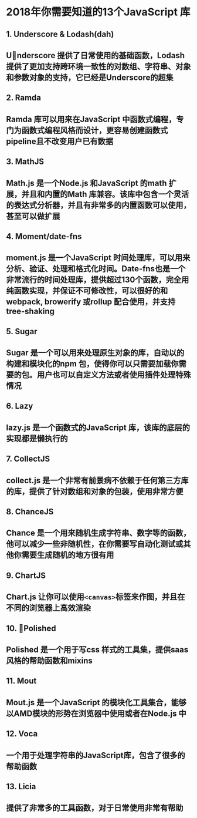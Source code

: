 # 2018年你需要知道的13个JavaScript 库

## 1. Underscore & Lodash(dah)

## Underscore 提供了日常使用的基础函数，Lodash 提供了更加支持跨环境一致性的对数组、字符串、对象和参数对象的支持，它已经是Underscore的超集

## 2. Ramda

## Ramda 库可以用来在JavaScript 中函数式编程，专门为函数式编程风格而设计，更容易创建函数式pipeline且不改变用户已有数据

## 3. MathJS

## Math.js 是一个Node.js 和JavaScript 的math 扩展，并且和内置的Math 库兼容。该库中包含一个灵活的表达式分析器，并且有非常多的内置函数可以使用，甚至可以做扩展

## 4. Moment/date-fns

## moment.js 是一个JavaScript 时间处理库，可以用来分析、验证、处理和格式化时间。Date-fns也是一个非常流行的时间处理库，提供超过130个函数，完全用纯函数实现，并保证不可修改性，可以很好的和webpack, browerify 或rollup 配合使用，并支持tree-shaking

## 5. Sugar

## Sugar 是一个可以用来处理原生对象的库，自动以的构建和模块化的npm 包，使得你可以只需要加载你需要的包。用户也可以自定义方法或者使用插件处理特殊情况

## 6. Lazy

## lazy.js 是一个函数式的JavaScript 库，该库的底层的实现都是懒执行的

## 7. CollectJS

## collect.js 是一个非常有前景病不依赖于任何第三方库的库，提供了针对数组和对象的包装，使用非常方便

## 8. ChanceJS

## Chance 是一个用来随机生成字符串、数字等的函数，他可以减少一些非随机性，在你需要写自动化测试或其他你需要生成随机的地方很有用

## 9. ChartJS

## Chart.js 让你可以使用```<canvas>```标签来作图，并且在不同的浏览器上高效渲染

## 10. Polished

## Polished 是一个用于写css 样式的工具集，提供saas 风格的帮助函数和mixins

## 11. Mout

## Mout.js 是一个JavaScript 的模块化工具集合，能够以AMD模块的形势在浏览器中使用或者在Node.js 中

## 12. Voca

## 一个用于处理字符串的JavaScript库，包含了很多的帮助函数

## 13. Licia

## 提供了非常多的工具函数，对于日常使用非常有帮助
